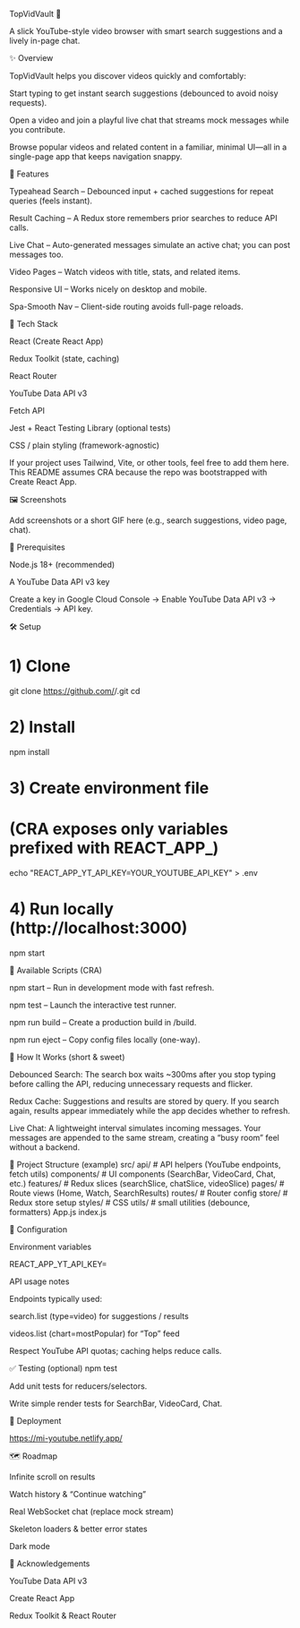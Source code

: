TopVidVault 🎥

A slick YouTube-style video browser with smart search suggestions and a lively in-page chat.

✨ Overview

TopVidVault helps you discover videos quickly and comfortably:

Start typing to get instant search suggestions (debounced to avoid noisy requests).

Open a video and join a playful live chat that streams mock messages while you contribute.

Browse popular videos and related content in a familiar, minimal UI—all in a single-page app that keeps navigation snappy.

🚀 Features

Typeahead Search – Debounced input + cached suggestions for repeat queries (feels instant).

Result Caching – A Redux store remembers prior searches to reduce API calls.

Live Chat – Auto-generated messages simulate an active chat; you can post messages too.

Video Pages – Watch videos with title, stats, and related items.

Responsive UI – Works nicely on desktop and mobile.

Spa-Smooth Nav – Client-side routing avoids full-page reloads.

🧰 Tech Stack

React (Create React App)

Redux Toolkit (state, caching)

React Router

YouTube Data API v3

Fetch API

Jest + React Testing Library (optional tests)

CSS / plain styling (framework-agnostic)

If your project uses Tailwind, Vite, or other tools, feel free to add them here.
This README assumes CRA because the repo was bootstrapped with Create React App.

🖼️ Screenshots

Add screenshots or a short GIF here (e.g., search suggestions, video page, chat).

🔑 Prerequisites

Node.js 18+ (recommended)

A YouTube Data API v3 key

Create a key in Google Cloud Console → Enable YouTube Data API v3 → Credentials → API key.

🛠️ Setup
# 1) Clone
git clone https://github.com/<your-username>/<your-repo>.git
cd <your-repo>

# 2) Install
npm install

# 3) Create environment file
# (CRA exposes only variables prefixed with REACT_APP_)
echo "REACT_APP_YT_API_KEY=YOUR_YOUTUBE_API_KEY" > .env

# 4) Run locally (http://localhost:3000)
npm start

📜 Available Scripts (CRA)

npm start – Run in development mode with fast refresh.

npm test – Launch the interactive test runner.

npm run build – Create a production build in /build.

npm run eject – Copy config files locally (one-way).

🧠 How It Works (short & sweet)

Debounced Search: The search box waits ~300ms after you stop typing before calling the API, reducing unnecessary requests and flicker.

Redux Cache: Suggestions and results are stored by query. If you search again, results appear immediately while the app decides whether to refresh.

Live Chat: A lightweight interval simulates incoming messages. Your messages are appended to the same stream, creating a “busy room” feel without a backend.

📁 Project Structure (example)
src/
  api/               # API helpers (YouTube endpoints, fetch utils)
  components/        # UI components (SearchBar, VideoCard, Chat, etc.)
  features/          # Redux slices (searchSlice, chatSlice, videoSlice)
  pages/             # Route views (Home, Watch, SearchResults)
  routes/            # Router config
  store/             # Redux store setup
  styles/            # CSS
  utils/             # small utilities (debounce, formatters)
  App.js
  index.js

🔌 Configuration

Environment variables

REACT_APP_YT_API_KEY=<your key>


API usage notes

Endpoints typically used:

search.list (type=video) for suggestions / results

videos.list (chart=mostPopular) for “Top” feed

Respect YouTube API quotas; caching helps reduce calls.

✅ Testing (optional)
npm test


Add unit tests for reducers/selectors.

Write simple render tests for SearchBar, VideoCard, Chat.

🚢 Deployment

https://mi-youtube.netlify.app/

🗺️ Roadmap

 Infinite scroll on results

 Watch history & “Continue watching”

 Real WebSocket chat (replace mock stream)

 Skeleton loaders & better error states

 Dark mode

🙌 Acknowledgements

YouTube Data API v3

Create React App

Redux Toolkit & React Router
